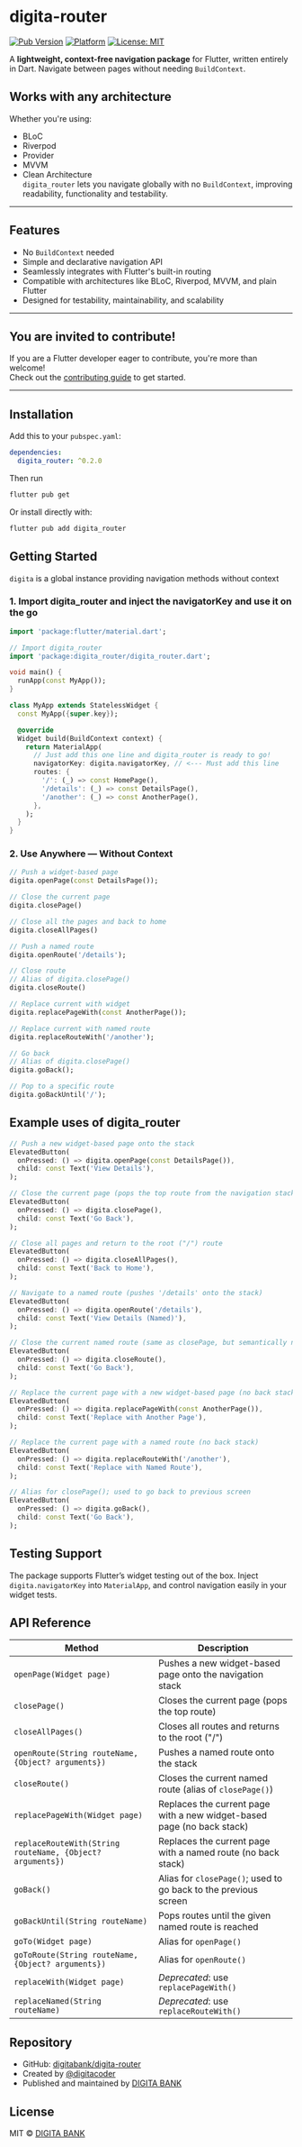 # digita-router

[![Pub Version](https://img.shields.io/pub/v/digita_router)](https://pub.dev/packages/digita_router)
[![Platform](https://img.shields.io/badge/platform-flutter-blue)](https://flutter.dev)
[![License: MIT](https://img.shields.io/badge/license-MIT-green)](https://opensource.org/licenses/MIT)

A **lightweight, context-free navigation package** for Flutter, written entirely in Dart. Navigate between pages without needing `BuildContext`.

## Works with any architecture

Whether you're using:

- BLoC
- Riverpod
- Provider
- MVVM
- Clean Architecture  
  `digita_router` lets you navigate globally with no `BuildContext`, improving readability, functionality and testability.

---

## Features

- No `BuildContext` needed
- Simple and declarative navigation API
- Seamlessly integrates with Flutter's built-in routing
- Compatible with architectures like BLoC, Riverpod, MVVM, and plain Flutter
- Designed for testability, maintainability, and scalability

---

## You are invited to contribute!

If you are a Flutter developer eager to contribute, you're more than welcome!  
Check out the [contributing guide](https://github.com/digitabank/digita-router/blob/main/CONTRIBUTING.md) to get started.

---

## Installation

Add this to your `pubspec.yaml`:

```yaml
dependencies:
  digita_router: ^0.2.0
```

Then run

```bash
flutter pub get
```

Or install directly with:

```bash
flutter pub add digita_router
```

## Getting Started

`digita` is a global instance providing navigation methods without context

### 1. Import digita_router and inject the navigatorKey and use it on the go

```dart
import 'package:flutter/material.dart';

// Import digita_router
import 'package:digita_router/digita_router.dart';

void main() {
  runApp(const MyApp());
}

class MyApp extends StatelessWidget {
  const MyApp({super.key});

  @override
  Widget build(BuildContext context) {
    return MaterialApp(
      // Just add this one line and digita_router is ready to go!
      navigatorKey: digita.navigatorKey, // <--- Must add this line
      routes: {
        '/': (_) => const HomePage(),
        '/details': (_) => const DetailsPage(),
        '/another': (_) => const AnotherPage(),
      },
    );
  }
}

```

### 2. Use Anywhere — Without Context

```dart
// Push a widget-based page
digita.openPage(const DetailsPage());

// Close the current page
digita.closePage()

// Close all the pages and back to home
digita.closeAllPages()

// Push a named route
digita.openRoute('/details');

// Close route
// Alias of digita.closePage()
digita.closeRoute()

// Replace current with widget
digita.replacePageWith(const AnotherPage());

// Replace current with named route
digita.replaceRouteWith('/another');

// Go back
// Alias of digita.closePage()
digita.goBack();

// Pop to a specific route
digita.goBackUntil('/');

```

## Example uses of digita_router

```dart
// Push a new widget-based page onto the stack
ElevatedButton(
  onPressed: () => digita.openPage(const DetailsPage()),
  child: const Text('View Details'),
);

// Close the current page (pops the top route from the navigation stack)
ElevatedButton(
  onPressed: () => digita.closePage(),
  child: const Text('Go Back'),
);

// Close all pages and return to the root ("/") route
ElevatedButton(
  onPressed: () => digita.closeAllPages(),
  child: const Text('Back to Home'),
);

// Navigate to a named route (pushes '/details' onto the stack)
ElevatedButton(
  onPressed: () => digita.openRoute('/details'),
  child: const Text('View Details (Named)'),
);

// Close the current named route (same as closePage, but semantically named)
ElevatedButton(
  onPressed: () => digita.closeRoute(),
  child: const Text('Go Back'),
);

// Replace the current page with a new widget-based page (no back stack)
ElevatedButton(
  onPressed: () => digita.replacePageWith(const AnotherPage()),
  child: const Text('Replace with Another Page'),
);

// Replace the current page with a named route (no back stack)
ElevatedButton(
  onPressed: () => digita.replaceRouteWith('/another'),
  child: const Text('Replace with Named Route'),
);

// Alias for closePage(); used to go back to previous screen
ElevatedButton(
  onPressed: () => digita.goBack(),
  child: const Text('Go Back'),
);

```

## Testing Support

The package supports Flutter’s widget testing out of the box. Inject `digita.navigatorKey` into `MaterialApp`, and control navigation easily in your widget tests.

## API Reference

| Method                                                    | Description                                                            |
| --------------------------------------------------------- | ---------------------------------------------------------------------- |
| `openPage(Widget page)`                                   | Pushes a new widget-based page onto the navigation stack               |
| `closePage()`                                             | Closes the current page (pops the top route)                           |
| `closeAllPages()`                                         | Closes all routes and returns to the root ("/")                        |
| `openRoute(String routeName, {Object? arguments})`        | Pushes a named route onto the stack                                    |
| `closeRoute()`                                            | Closes the current named route (alias of `closePage()`)                |
| `replacePageWith(Widget page)`                            | Replaces the current page with a new widget-based page (no back stack) |
| `replaceRouteWith(String routeName, {Object? arguments})` | Replaces the current page with a named route (no back stack)           |
| `goBack()`                                                | Alias for `closePage()`; used to go back to the previous screen        |
| `goBackUntil(String routeName)`                           | Pops routes until the given named route is reached                     |
| `goTo(Widget page)`                                       | Alias for `openPage()`                                                 |
| `goToRoute(String routeName, {Object? arguments})`        | Alias for `openRoute()`                                                |
| `replaceWith(Widget page)`                                | _Deprecated_: use `replacePageWith()`                                  |
| `replaceNamed(String routeName)`                          | _Deprecated_: use `replaceRouteWith()`                                 |

## Repository

- GitHub: [digitabank/digita-router](https://github.com/digitabank/digita-router)
- Created by [@digitacoder](https://github.com/digitacoder)
- Published and maintained by [DIGITA BANK](https://github.com/digitabank)

## License

MIT © [DIGITA BANK](https://digitabank.com)
